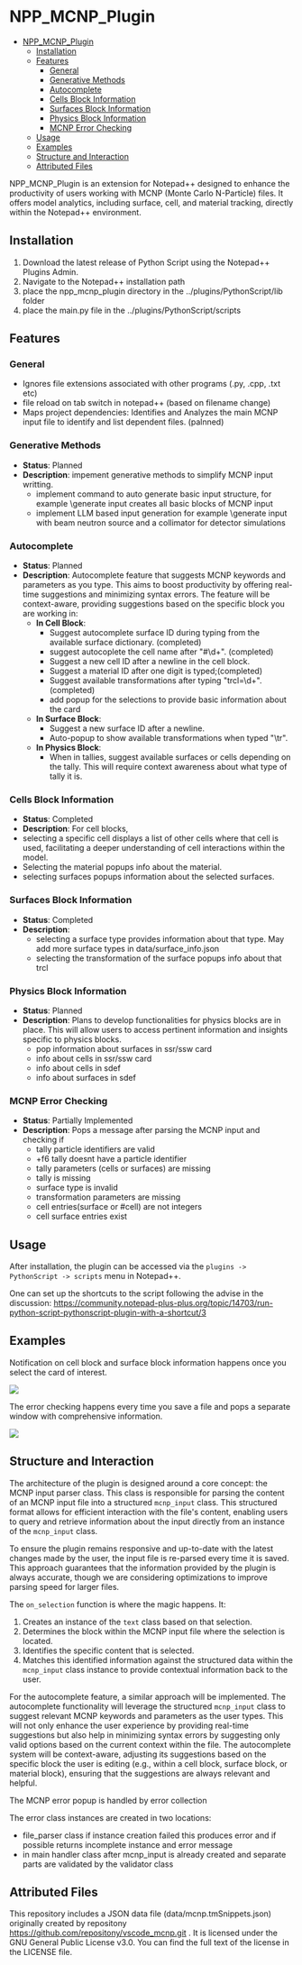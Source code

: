 NPP_MCNP_Plugin
==============
<!-- TOC -->

- [NPP_MCNP_Plugin](#npp_mcnp_plugin)
    - [Installation](#installation)
    - [Features](#features)
        - [General](#general)
        - [Generative Methods](#generative-methods)
        - [Autocomplete](#autocomplete)
        - [Cells Block Information](#cells-block-information)
        - [Surfaces Block Information](#surfaces-block-information)
        - [Physics Block Information](#physics-block-information)
        - [MCNP Error Checking](#mcnp-error-checking)
    - [Usage](#usage)
    - [Examples](#examples)
    - [Structure and Interaction](#structure-and-interaction)
    - [Attributed Files](#attributed-files)

<!-- /TOC -->
NPP_MCNP_Plugin is an extension for Notepad++ designed to enhance the productivity of users working with MCNP (Monte Carlo N-Particle) files. It offers model analytics, including surface, cell, and material tracking, directly within the Notepad++ environment.

## Installation

1. Download the latest release of Python Script using the Notepad++ Plugins Admin.
2. Navigate to the Notepad++ installation path
3. place the npp_mcnp_plugin directory in the ../plugins/PythonScript/lib folder
4. place the main.py file in the ../plugins/PythonScript/scripts

## Features

### General

- Ignores file extensions associated with other programs (.py, .cpp, .txt etc)
- file reload on tab switch in notepad++ (based on filename change)
- Maps project dependencies: Identifies and Analyzes the main MCNP input file to identify and list dependent files. (palnned)

### Generative Methods

- **Status**: Planned
- **Description**: impement generative methods to simplify MCNP input writting.
  - implement command to auto generate basic input structure, for example \generate input creates all basic blocks of MCNP input
  - implement LLM based input generation for example \generate input with beam neutron source and a collimator for detector simulations
  
### Autocomplete

- **Status**: Planned
- **Description**: Autocomplete feature that suggests MCNP keywords and parameters as you type. This aims to boost productivity by offering real-time suggestions and minimizing syntax errors. The feature will be context-aware, providing suggestions based on the specific block you are working in:
  - **In Cell Block**:
    - Suggest autocomplete surface ID during typing from the available surface dictionary. (completed)
    - suggest autocoplete the cell name after "#\d+". (completed)
    - Suggest a new cell ID after a newline in the cell block.
    - Suggest a material ID after one digit is typed;(completed)
    - Suggest available transformations after typing "trcl=\d+".  (completed)
    - add popup for the selections to provide basic information about the card
  - **In Surface Block**:
    - Suggest a new surface ID after a newline.
    - Auto-popup to show available transformations when typed "\tr".
  - **In Physics Block**:
    - When in tallies, suggest available surfaces or cells depending on the tally. This will require context awareness about what type of tally it is.

### Cells Block Information

- **Status**: Completed
- **Description**: For cell blocks,
- selecting a specific cell displays a list of other cells where that cell is used, facilitating a deeper understanding of cell interactions within the model.
- Selecting the material popups info about the material.
- selecting surfaces popups information about the selected surfaces.

### Surfaces Block Information

- **Status**: Completed
- **Description**:
  - selecting a surface type provides information about that type. May add more surface types in data/surface_info.json
  - selecting the transformation of the surface popups info about that trcl

### Physics Block Information

- **Status**: Planned
- **Description**: Plans to develop functionalities for physics blocks are in place. This will allow users to access pertinent information and insights specific to physics blocks.
  - pop information about surfaces in ssr/ssw card
  - info about cells in ssr/ssw card
  - info about cells in sdef
  - info about surfaces in sdef

### MCNP Error Checking

- **Status**: Partially Implemented
- **Description**: Pops a message after parsing the MCNP input and checking if
  - tally particle identifiers are valid
  - +f6 tally doesnt have a particle identifier
  - tally parameters (cells or surfaces) are missing
  - tally is missing
  - surface type is invalid
  - transformation parameters are missing
  - cell entries(surface or #cell) are not integers
  - cell surface entries exist


## Usage

After installation, the plugin can be accessed via the `plugins -> PythonScript -> scripts` menu in Notepad++.

One can set up the shortcuts to the script following the advise in the discussion: <https://community.notepad-plus-plus.org/topic/14703/run-python-script-pythonscript-plugin-with-a-shortcut/3>

## Examples

Notification on cell block and surface block information happens once you select the card of interest.

![](selection_notification_example.gif)

The error checking happens every time you save a file and pops a separate window with comprehensive information.

![](error_message_popup_example.gif)

## Structure and Interaction

The architecture of the plugin is designed around a core concept: the MCNP input parser class. This class is responsible for parsing the content of an MCNP input file into a structured `mcnp_input` class. This structured format allows for efficient interaction with the file's content, enabling users to query and retrieve information about the input directly from an instance of the `mcnp_input` class.

To ensure the plugin remains responsive and up-to-date with the latest changes made by the user, the input file is re-parsed every time it is saved. This approach guarantees that the information provided by the plugin is always accurate, though we are considering optimizations to improve parsing speed for larger files.

The `on_selection` function is where the magic happens. It:

1. Creates an instance of the `text` class based on that selection.
2. Determines the block within the MCNP input file where the selection is located.
3. Identifies the specific content that is selected.
4. Matches this identified information against the structured data within the `mcnp_input` class instance to provide contextual information back to the user.

For the autocomplete feature, a similar approach will be implemented. The autocomplete functionality will leverage the structured `mcnp_input` class to suggest relevant MCNP keywords and parameters as the user types. This will not only enhance the user experience by providing real-time suggestions but also help in minimizing syntax errors by suggesting only valid options based on the current context within the file. The autocomplete system will be context-aware, adjusting its suggestions based on the specific block the user is editing (e.g., within a cell block, surface block, or material block), ensuring that the suggestions are always relevant and helpful.

The MCNP error popup is handled by error collection

The error class instances are created in two locations:

- file_parser class if instance creation failed this produces error and if possible returns incomplete instance and error message
- in main handler class after mcnp_input is already created and separate parts are validated by the validator class

## Attributed Files

This repository includes a JSON data file (data/mcnp.tmSnippets.json) originally created by repositony <https://github.com/repositony/vscode_mcnp.git> . It is licensed under the GNU General Public License v3.0. You can find the full text of the license in the LICENSE file.

